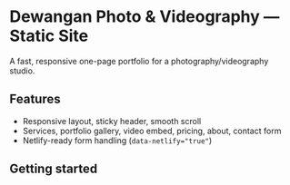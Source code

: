 # Dewangan Photo & Videography — Static Site

A fast, responsive one-page portfolio for a photography/videography studio.

## Features
- Responsive layout, sticky header, smooth scroll
- Services, portfolio gallery, video embed, pricing, about, contact form
- Netlify-ready form handling (`data-netlify="true"`)

## Getting started

